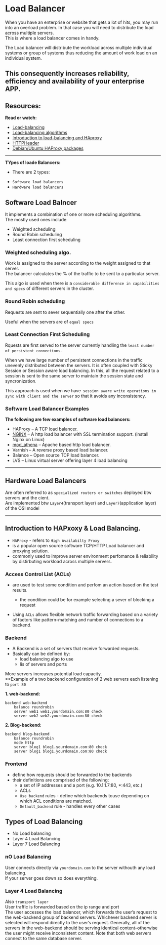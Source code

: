 # Load Balancer
When you have an enterprise or website that gets a lot of hits, you may run into an overload problem. In that case you will need to distribute the load across multiple servers.  
This is where a load balancer comes in handy.

The Load balancer will distribute the workload across multiple individual systems or group of systems thus reducing the amount of work load on an individual system.

This consequently increases reliability, efficiency and availability of your enterprise APP.
---

## Resources:
**Read or watch:**
- [Load-balancing](https://www.thegeekstuff.com/2016/01/load-balancer-intro/)
- [Load-balancing algorithms](https://community.f5.com/kb/technicalarticles/intro-to-load-balancing-for-developers-%E2%80%93-the-algorithms/273759)
- [Introduction to load-balancing and HAproxy](https://www.digitalocean.com/community/tutorials/an-introduction-to-haproxy-and-load-balancing-concepts)
- [HTTPHeader](https://www.techopedia.com/definition/27178/http-header)
- [Debian/Ubuntu HAProxy packages](https://haproxy.debian.net/#distribution=Ubuntu&release=focal&version=2.8)
---

**TYpes of loade Balancers:**
- There are 2 types:
 * `Software load balancers`
 * `Hardware load balancers`

 ## Software Load Balncer
 It implements a combination of one or more scheduling algorithms.  
 The mostly used ones include:
 - Weighted scheduling
 - Round Robin scheduling
 - Least connection first scheduling

 ### Weighted scheduling algo.
 Work is assigned to the server according to the weight assigned to that server.  
 The balancer calculates the % of the traffic to be sent to a particular server.

 This algo is used when there is a `considerable difference in capabilities and specs` of different servers in the cluster.

 ### Round Robin scheduling
 Requests are sent to sever sequentially one after the other.

 Useful when the servers are of `equal specs`

 ### Least Connection First Scheduling
 Rquests are first served to the server currently handling the `least number of persistent connections`.

 When we have large number of persistent connections in the traffic unevenly distributed between the servers. It is often coupled with Sticky Session or Session aware load balancing. In this, all the request related to a session is sent to the same server to maintain the session state and syncronization.

 This approach is used when we have` session aware write operations in sync with client and the server` so that it avoids any inconsistency.

 ### Software Load Balancer Examples
**The following are few examples of software load balancers:**
- [HAProxy](https://www.haproxy.org/) – A TCP load balancer.
- [NGINX](https://www.nginx.com/resources/wiki/) – A http load balancer with SSL termination support. (install Nginx on Linux)
- [mod_athena](https://ath.sourceforge.net/mod_athena_doc/html/index.html) – Apache based http load balancer.
- Varnish – A reverse proxy based load balancer.
- Balance – Open source TCP load balancer.
- LVS – Linux virtual server offering layer 4 load balancing

---

## Hardware Load Balancers
Are often referred to as `specialized routers or switches` deployed btw servers and the cient.   
Are implemented btw `Layer4`(transport layer) and `Layer7`(application layer) of the OSI model



---

## Introduction to HAPxoxy & Load Balancing.
- `HAProxy` - refers to `High Availabilty Proxy`
- is a popular open source software TCP/HTTP Load balancer and proxying solution.
- commonly used to improve server environment perfomance & reliability by distirbuting workload across multiple servers.

### Access Control List (ACLs)
- are used to test some condition and perfom an action based on the test results.
     * the condition could be for example selecting a sever of blocking  a request

- Using `ACLs` allows flexible network traffic forwarding based on a variety of factors like pattern-matching and number of connections to a backend.

### Backend
- A Backend is a set of servers that receive forwarded requests.
- Basically can be defined by:
    * load balancing algo to use
    * lis of servers and ports

More servers increases potential load capacity.  
**Example of a two backend configuration of 2 web servers each listening to `port 80`

**1. web-backend:**
```
backend web-backend
    balance roundrobin
    server web1 web1.yourdomain.com:80 check
    server web2 web2.yourdomain.com:80 check
```
**2. Blog-backend:**
```
backend blog-backend
    balance roundrobin
    mode http
    server blog1 blog1.yourdomain.com:80 check
    server blog1 blog1.yourdomain.com:80 check
```

### Frontend
- define how requests should be forwarded to the backends
- their definitions are comprised of the following:
    * a set of IP addresses and a port (e.g. 10.1.1.7:80, *:443, etc.)
    * ACLs
    * `Use_backend` rules - define which backends touse depending on which ACL conditions are matched.
    * `Default_backend` rule - handles every other cases

## Types of Load Balancing
- No Load balancing
- Layer 4 Load Balancing
- Layer 7 Load Balancing

### nO Load Balancing
User connects directly via `yourdomain.com` to the server withouth any load balancing.  
If your server goes down so does everything.

### Layer 4 Load Balancing
Also `transport layer`  
User traffic is forwarded based on the ip range and port  
The user accesses the load balancer, which forwards the user’s request to the web-backend group of backend servers. Whichever backend server is selected will respond directly to the user’s request. Generally, all of the servers in the web-backend should be serving identical content–otherwise the user might receive inconsistent content. Note that both web servers connect to the same database server.
